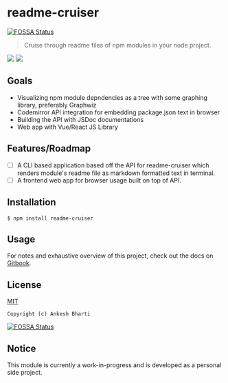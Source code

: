 # readme-cruiser
[![FOSSA Status](https://app.fossa.io/api/projects/git%2Bgithub.com%2Fshermix%2Freadme-cruiser.svg?type=shield)](https://app.fossa.io/projects/git%2Bgithub.com%2Fshermix%2Freadme-cruiser?ref=badge_shield)


> Cruise through readme files of npm modules in your node project.

![](https://img.shields.io/github/commit-activity/m/shermix/readme-cruiser?style=plastic)
![](https://img.shields.io/github/last-commit/shermix/readme-cruiser)


## Goals

- Visualizing npm module depndencies as a tree with some graphing library, preferably Graphwiz
- Codemirror API integration for embedding package.json text in browser
- Building the API with JSDoc documentations
- Web app with Vue/React JS Library 

## Features/Roadmap

- [ ] A CLI based application based off the API for readme-cruiser which renders module's readme file as markdown formatted text in terminal.
- [ ] A frontend web app for browser usage built on top of API.

## Installation

```
$ npm install readme-cruiser
```

## Usage

For notes and exhaustive overview of this project, check out the docs on
[Gitbook]().

## License

[MIT](LICENSE)

`Copyright (c) Ankesh Bharti`


[![FOSSA Status](https://app.fossa.io/api/projects/git%2Bgithub.com%2Fshermix%2Freadme-cruiser.svg?type=large)](https://app.fossa.io/projects/git%2Bgithub.com%2Fshermix%2Freadme-cruiser?ref=badge_large)

## Notice

This module is currently a work-in-progress and is developed as a personal side project.